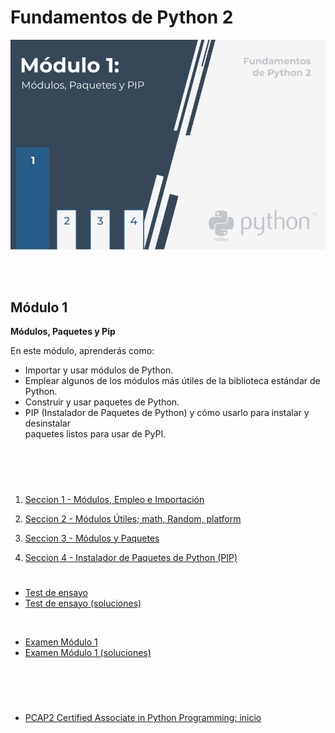 # Fundamentos de Python 2  

<p align="center">
<img src="img/modulo1.jpg">
</p>  
<br></br>  

## Módulo 1
**Módulos, Paquetes y Pip**

En este módulo, aprenderás como:  

- Importar y usar módulos de Python.
- Emplear algunos de los módulos más útiles de la biblioteca estándar de Python.
- Construir y usar paquetes de Python.
- PIP (Instalador de Paquetes de Python) y cómo usarlo para instalar y desinstalar  
paquetes listos para usar de PyPI.  

<br></br>

#   

1. [Seccion 1 - Módulos, Empleo e Importación](./Seccion1/_Seccion1.md)   

2. [Seccion 2 - Módulos Útiles; math, Random, platform](./Seccion2/_Seccion2.md)

3. [Seccion 3 - Módulos y Paquetes](./Seccion3/_Seccion3.md)

4. [Seccion 4 - Instalador de Paquetes de Python (PIP)](./Seccion4/_Seccion4.md)  


#   
- [Test de ensayo](EjerciciosTestModulo1/README.MD)  
- [Test de ensayo (soluciones)](EjerciciosTestModulo1/soltest_mod1.MD)
  
<br>  


- [Examen Módulo 1](ExamenModulo1/README.MD)
- [Examen Módulo 1 (soluciones)](ExamenModulo1/)

#  

<br></br>  
- [PCAP2 Certified Associate in Python Programming: inicio](../README.md)